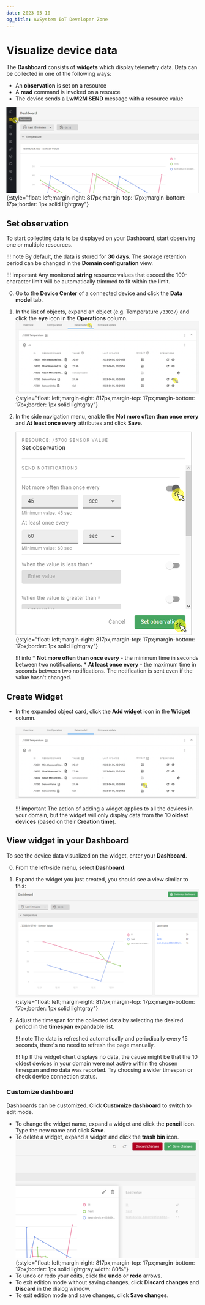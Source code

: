 ```yaml
---
date: 2023-05-10
og_title: AVSystem IoT Developer Zone
---
```


# Visualize device data

The **Dashboard** consists of **widgets** which display telemetry data. Data can be collected in one of the following ways:

- An **observation** is set on a resource
- A **read** command is invoked on a resouce
- The device sends a **LwM2M SEND** message with a resource value

![Dashboard menu entry](images/dashboard_view.png "Dashboard menu entry"){:style="float: left;margin-right: 817px;margin-top: 17px;margin-bottom: 17px;border: 1px solid lightgray"}

## Set observation

To start collecting data to be displayed on your Dashboard, start observing one or multiple resources.

!!! note
    By default, the data is stored for **30 days**. The storage retention period can be changed in the **Domain configuration** view.    

!!! important
    Any monitored **string** resource values that exceed the 100-character limit will be automatically trimmed to fit within the limit.

0. Go to the **Device Center** of a connected device and click the **Data model** tab.
0. In the list of objects, expand an object (e.g. Temperature `/3303/`) and click the **eye** icon in the **Operations** column.
    ![Set observation](images/set_observe2.png "Set observation"){:style="float: left;margin-right: 817px;margin-top: 17px;margin-bottom: 17px;border: 1px solid lightgray"}
0. In the side navigation menu, enable the **Not more often than once every** and **At least once every** attributes and click **Save**.
  
    ![Set observation attributes](images/set_observation.png "Set observation attributes"){:style="float: left;margin-right: 817px;margin-top: 17px;margin-bottom: 17px;border: 1px solid lightgray"}

    !!! info
        * **Not more often than once every** - the minimum time in seconds between two notifications.
        * **At least once every** - the maximum time in seconds between two notifications. The notification is sent even if the value hasn't changed.

## Create Widget

- In the expanded object card, click the **Add widget** icon in the **Widget** column.
    
    ![Create widget](images/widget2.png "widget") 

    !!! important
        The action of adding a widget applies to all the devices in your domain, but the widget will only display data from the **10 oldest devices** (based on their **Creation time**).

## View widget in your Dashboard

To see the device data visualized on the widget, enter your **Dashboard**.

0. From the left-side menu, select **Dashboard**.
0. Expand the widget you just created, you should see a view similar to this:
    ![Dashboard widget](images/dashboard.png "Dashboard widget"){:style="float: left;margin-right: 817px;margin-top: 17px;margin-bottom: 17px;border: 1px solid lightgray"}
0. Adjust the timespan for the collected data by selecting the desired period in the **timespan** expandable list.

    !!! note
        The data is refreshed automatically and periodically every 15 seconds, there's no need to refresh the page manually.

    !!! tip
        If the widget chart displays no data, the cause might be that the 10 oldest devices in your domain were not active within the chosen timespan and no data was reported. Try choosing a wider timespan or check device connection status.

### Customize dashboard

Dashboards can be customized. Click **Customize dashboard** to switch to edit mode.

- To change the widget name, expand a widget and click the **pencil** icon. Type the new name and click **Save**. 
- To delete a widget, expand a widget and click the **trash bin** icon.
![Dashboard edition mode](images/dashboard_edit.png "Dashboard edition mode"){:style="float: left;margin-right: 817px;margin-top: 17px;margin-bottom: 17px;border: 1px solid lightgray;width: 80%"}  
- To undo or redo your edits, click the **undo** or **redo** arrows.
- To exit edition mode without saving changes, click **Discard changes** and **Discard** in the dialog window.
- To exit edition mode and save changes, click **Save changes**.